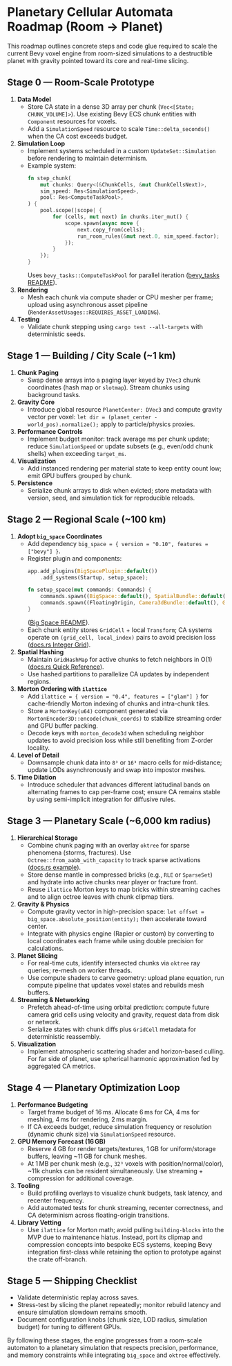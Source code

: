 # Planetary Cellular Automata Roadmap (Room → Planet)

This roadmap outlines concrete steps and code glue required to scale the current Bevy voxel engine from room-sized simulations to a destructible planet with gravity pointed toward its core and real-time slicing.

## Stage 0 — Room-Scale Prototype
1. **Data Model**
   - Store CA state in a dense 3D array per chunk (`Vec<[State; CHUNK_VOLUME]>`). Use existing Bevy ECS chunk entities with `Component` resources for voxels.
   - Add a `SimulationSpeed` resource to scale `Time::delta_seconds()` when the CA cost exceeds budget.
2. **Simulation Loop**
   - Implement systems scheduled in a custom `UpdateSet::Simulation` before rendering to maintain determinism.
   - Example system:
     ```rust
     fn step_chunk(
         mut chunks: Query<(&ChunkCells, &mut ChunkCellsNext)>,
         sim_speed: Res<SimulationSpeed>,
         pool: Res<ComputeTaskPool>,
     ) {
         pool.scope(|scope| {
             for (cells, mut next) in chunks.iter_mut() {
                 scope.spawn(async move {
                     next.copy_from(cells);
                     run_room_rules(&mut next.0, sim_speed.factor);
                 });
             }
         });
     }
     ```
     Uses `bevy_tasks::ComputeTaskPool` for parallel iteration ([bevy_tasks README](https://github.com/bevyengine/bevy/tree/main/crates/bevy_tasks)).
3. **Rendering**
   - Mesh each chunk via compute shader or CPU mesher per frame; upload using asynchronous asset pipeline (`RenderAssetUsages::REQUIRES_ASSET_LOADING`).
4. **Testing**
   - Validate chunk stepping using `cargo test --all-targets` with deterministic seeds.

## Stage 1 — Building / City Scale (~1 km)
1. **Chunk Paging**
   - Swap dense arrays into a paging layer keyed by `IVec3` chunk coordinates (hash map or `slotmap`). Stream chunks using background tasks.
2. **Gravity Core**
   - Introduce global resource `PlanetCenter: DVec3` and compute gravity vector per voxel: `let dir = (planet_center - world_pos).normalize();` apply to particle/physics proxies.
3. **Performance Controls**
   - Implement budget monitor: track average ms per chunk update; reduce `SimulationSpeed` or update subsets (e.g., even/odd chunk shells) when exceeding `target_ms`.
4. **Visualization**
   - Add instanced rendering per material state to keep entity count low; emit GPU buffers grouped by chunk.
5. **Persistence**
   - Serialize chunk arrays to disk when evicted; store metadata with version, seed, and simulation tick for reproducible reloads.

## Stage 2 — Regional Scale (~100 km)
1. **Adopt `big_space` Coordinates**
   - Add dependency `big_space = { version = "0.10", features = ["bevy"] }`.
   - Register plugin and components:
     ```rust
     app.add_plugins(BigSpacePlugin::default())
         .add_systems(Startup, setup_space);

     fn setup_space(mut commands: Commands) {
         commands.spawn((BigSpace::default(), SpatialBundle::default()));
         commands.spawn((FloatingOrigin, Camera3dBundle::default(), Grid::new(GridPrecision::Int64, 1024.0)));
     }
     ```
     ([Big Space README](https://github.com/aevyrie/big_space/blob/main/README.md#highlights)).
   - Each chunk entity stores `GridCell` + local `Transform`; CA systems operate on `(grid_cell, local_index)` pairs to avoid precision loss ([docs.rs Integer Grid](https://docs.rs/big_space/latest/big_space/#integer-grid)).
2. **Spatial Hashing**
   - Maintain `GridHashMap` for active chunks to fetch neighbors in O(1) ([docs.rs Quick Reference](https://docs.rs/big_space/latest/big_space/)).
   - Use hashed partitions to parallelize CA updates by independent regions.
3. **Morton Ordering with `ilattice`**
   - Add `ilattice = { version = "0.4", features = ["glam"] }` for cache-friendly Morton indexing of chunks and intra-chunk tiles.
   - Store a `MortonKey(u64)` component generated via `MortonEncoder3D::encode(chunk_coords)` to stabilize streaming order and GPU buffer packing.
   - Decode keys with `morton_decode3d` when scheduling neighbor updates to avoid precision loss while still benefiting from Z-order locality.
4. **Level of Detail**
   - Downsample chunk data into `8³` or `16³` macro cells for mid-distance; update LODs asynchronously and swap into impostor meshes.
5. **Time Dilation**
   - Introduce scheduler that advances different latitudinal bands on alternating frames to cap per-frame cost; ensure CA remains stable by using semi-implicit integration for diffusive rules.

## Stage 3 — Planetary Scale (~6,000 km radius)
1. **Hierarchical Storage**
   - Combine chunk paging with an overlay `oktree` for sparse phenomena (storms, fractures). Use `Octree::from_aabb_with_capacity` to track sparse activations ([docs.rs example](https://docs.rs/oktree/0.4.1/oktree/#example)).
   - Store dense mantle in compressed bricks (e.g., `RLE` or `SparseSet`) and hydrate into active chunks near player or fracture front.
   - Reuse `ilattice` Morton keys to map bricks within streaming caches and to align octree leaves with chunk clipmap tiers.
2. **Gravity & Physics**
   - Compute gravity vector in high-precision space: `let offset = big_space.absolute_position(entity);` then accelerate toward center.
   - Integrate with physics engine (Rapier or custom) by converting to local coordinates each frame while using double precision for calculations.
3. **Planet Slicing**
   - For real-time cuts, identify intersected chunks via `oktree` ray queries; re-mesh on worker threads.
   - Use compute shaders to carve geometry: upload plane equation, run compute pipeline that updates voxel states and rebuilds mesh buffers.
4. **Streaming & Networking**
   - Prefetch ahead-of-time using orbital prediction: compute future camera grid cells using velocity and gravity, request data from disk or network.
   - Serialize states with chunk diffs plus `GridCell` metadata for deterministic reassembly.
5. **Visualization**
   - Implement atmospheric scattering shader and horizon-based culling. For far side of planet, use spherical harmonic approximation fed by aggregated CA metrics.

## Stage 4 — Planetary Optimization Loop
1. **Performance Budgeting**
   - Target frame budget of 16 ms. Allocate 6 ms for CA, 4 ms for meshing, 4 ms for rendering, 2 ms margin.
   - If CA exceeds budget, reduce simulation frequency or resolution (dynamic chunk size) via `SimulationSpeed` resource.
2. **GPU Memory Forecast (16 GB)**
   - Reserve 4 GB for render targets/textures, 1 GB for uniform/storage buffers, leaving ~11 GB for chunk meshes.
   - At 1 MB per chunk mesh (e.g., `32³` voxels with position/normal/color), ~11k chunks can be resident simultaneously. Use streaming + compression for additional coverage.
3. **Tooling**
   - Build profiling overlays to visualize chunk budgets, task latency, and recenter frequency.
   - Add automated tests for chunk streaming, recenter correctness, and CA determinism across floating-origin transitions.
4. **Library Vetting**
   - Use `ilattice` for Morton math; avoid pulling `building-blocks` into the MVP due to maintenance hiatus. Instead, port its clipmap and compression concepts into bespoke ECS systems, keeping Bevy integration first-class while retaining the option to prototype against the crate off-branch.

## Stage 5 — Shipping Checklist
- Validate deterministic replay across saves.
- Stress-test by slicing the planet repeatedly; monitor rebuild latency and ensure simulation slowdown remains smooth.
- Document configuration knobs (chunk size, LOD radius, simulation budget) for tuning to different GPUs.

By following these stages, the engine progresses from a room-scale automaton to a planetary simulation that respects precision, performance, and memory constraints while integrating `big_space` and `oktree` effectively.
